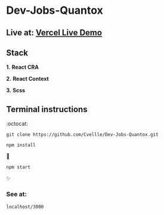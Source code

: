 # Dev-Jobs-Quantox

## Live at: [Vercel Live Demo](https://dev-jobs-quantox.vercel.app/)

## Stack

**1.** **React CRA**

**2.** **React Context**

**3.** **Scss**

## Terminal instructions

:octocat:

```
git clone https://github.com/Cvellle/Dev-Jobs-Quantox.git
```

```
npm install
```

:rocket:

```
npm start
```

:sparkles:

### See at:

```
localhost/3000
```